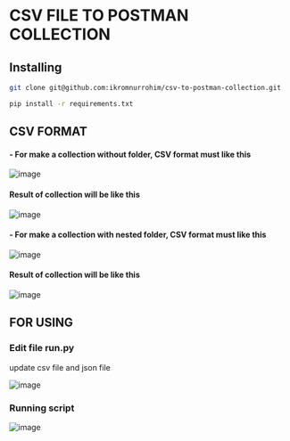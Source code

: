 # CSV FILE TO POSTMAN COLLECTION

## Installing 
``` bash
git clone git@github.com:ikromnurrohim/csv-to-postman-collection.git
```
``` bash
pip install -r requirements.txt
```


## CSV FORMAT
#### - For make a collection without folder, CSV format must like this
![image](https://user-images.githubusercontent.com/59647417/222404294-0557dbcd-54f2-419d-bdea-ad02a9644167.png)

#### Result of collection will be like this
![image](https://user-images.githubusercontent.com/59647417/222405393-16f58976-e8f9-45f3-b4f1-f6386b690051.png)
<br>
#### - For make a collection with nested folder, CSV format must like this
![image](https://user-images.githubusercontent.com/59647417/222403422-b00b0f0a-c83b-4eb4-b379-f62e497b057c.png)

#### Result of collection will be like this
![image](https://user-images.githubusercontent.com/59647417/222405907-8830b3c4-bf46-4000-9ce3-74f2dc6d335f.png)


## FOR USING 
### Edit file run.py
update csv file and json file 

![image](https://user-images.githubusercontent.com/59647417/222406821-9e4811ca-fc16-4517-8de4-0dc6f796b0eb.png)

### Running script
![image](https://user-images.githubusercontent.com/59647417/222407494-bc0fb6ef-c367-44a3-abd1-47b16aec40d3.png)

